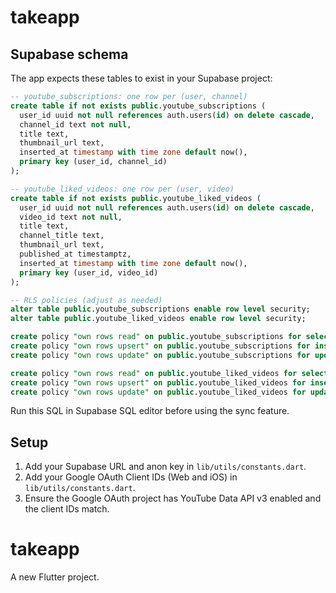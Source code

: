 # takeapp
## Supabase schema

The app expects these tables to exist in your Supabase project:

```sql
-- youtube_subscriptions: one row per (user, channel)
create table if not exists public.youtube_subscriptions (
  user_id uuid not null references auth.users(id) on delete cascade,
  channel_id text not null,
  title text,
  thumbnail_url text,
  inserted_at timestamp with time zone default now(),
  primary key (user_id, channel_id)
);

-- youtube_liked_videos: one row per (user, video)
create table if not exists public.youtube_liked_videos (
  user_id uuid not null references auth.users(id) on delete cascade,
  video_id text not null,
  title text,
  channel_title text,
  thumbnail_url text,
  published_at timestamptz,
  inserted_at timestamp with time zone default now(),
  primary key (user_id, video_id)
);

-- RLS policies (adjust as needed)
alter table public.youtube_subscriptions enable row level security;
alter table public.youtube_liked_videos enable row level security;

create policy "own rows read" on public.youtube_subscriptions for select using (auth.uid() = user_id);
create policy "own rows upsert" on public.youtube_subscriptions for insert with check (auth.uid() = user_id);
create policy "own rows update" on public.youtube_subscriptions for update using (auth.uid() = user_id);

create policy "own rows read" on public.youtube_liked_videos for select using (auth.uid() = user_id);
create policy "own rows upsert" on public.youtube_liked_videos for insert with check (auth.uid() = user_id);
create policy "own rows update" on public.youtube_liked_videos for update using (auth.uid() = user_id);
```

Run this SQL in Supabase SQL editor before using the sync feature.

## Setup

1) Add your Supabase URL and anon key in `lib/utils/constants.dart`.
2) Add your Google OAuth Client IDs (Web and iOS) in `lib/utils/constants.dart`.
3) Ensure the Google OAuth project has YouTube Data API v3 enabled and the client IDs match.

# takeapp

A new Flutter project.
